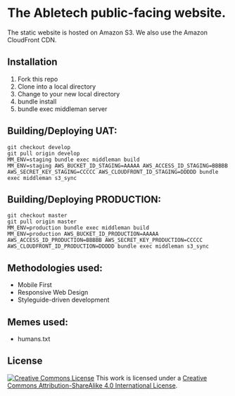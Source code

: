 The Abletech public-facing website.
===================================

The static website is hosted on Amazon S3. We also use the Amazon CloudFront CDN.

## Installation
1. Fork this repo
2. Clone into a local directory
3. Change to your new local directory
4. bundle install
5. bundle exec middleman server

## Building/Deploying UAT:

    git checkout develop
    git pull origin develop
    MM_ENV=staging bundle exec middleman build
    MM_ENV=staging AWS_BUCKET_ID_STAGING=AAAAA AWS_ACCESS_ID_STAGING=BBBBB AWS_SECRET_KEY_STAGING=CCCCC AWS_CLOUDFRONT_ID_STAGING=DDDDD bundle exec middleman s3_sync

## Building/Deploying PRODUCTION:

    git checkout master
    git pull origin master
    MM_ENV=production bundle exec middleman build
    MM_ENV=production AWS_BUCKET_ID_PRODUCTION=AAAAA AWS_ACCESS_ID_PRODUCTION=BBBBB AWS_SECRET_KEY_PRODUCTION=CCCCC AWS_CLOUDFRONT_ID_PRODUCTION=DDDDD bundle exec middleman s3_sync

## Methodologies used:

* Mobile First
* Responsive Web Design
* Styleguide-driven development

## Memes used:

* humans.txt

## License

[![Creative Commons License][image-1]][1]
This work is licensed under a [Creative Commons Attribution-ShareAlike 4.0 International License][1].

[1]:   https://creativecommons.org/licenses/by-sa/4.0/

[image-1]: https://i.creativecommons.org/l/by-sa/4.0/88x31.png
